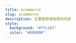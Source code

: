 ```yaml
---
title: ecommerce
slug: ecommerce
description: 主要是跨境电商的内容
style:
  background: "#ffc267"
  color: "#000000"
---
```

